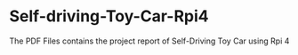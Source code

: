 # Self-driving-Toy-Car-Rpi4

The PDF Files contains the project report of Self-Driving Toy Car using Rpi 4
